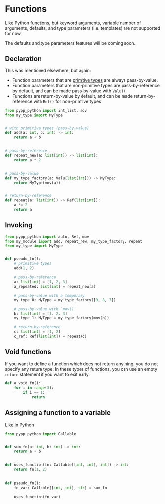 # Functions

Like Python functions, but keyword arguments, variable number of arguments, defaults, and type parameters (i.e. templates) are not supported for now.

The defaults and type parameters features will be coming soon.

## Declaration

This was mentioned elsewhere, but again:
- Function parameters that are [primitive types](types/primitive_types.md) are always pass-by-value. 
- Function parameters that are non-primitive types are pass-by-reference by default, and can be made pass-by-value with `Valu()`.
- Functions are return-by-value by default, and can be made return-by-reference with `Ref()` for non-primtive types

```python
from pypp_python import int_list, mov
from my_type import MyType


# with primitive types (pass-by-value)
def add(a: int, b: int) -> int:
    return a + b


# pass-by-reference
def repeat_new(a: list[int]) -> list[int]:
    return a * 2


# pass-by-value
def my_type_factory(a: Valu(list[int])) -> MyType:
    return MyType(mov(a))


# return-by-reference
def repeat(a: list[int]) -> Ref(list[int]):
    a *= 2
    return a

```

## Invoking

```python
from pypp_python import auto, Ref, mov
from my_module import add, repeat_new, my_type_factory, repeat
from my_type import MyType


def pseudo_fn():
    # primitive types
    add(1, 2)

    # pass-by-reference
    a: list[int] = [1, 2, 3]
    a_repeated: list[int] = repeat_new(a)

    # pass-by-value with a temporary
    my_type_0: MyType = my_type_factory([9, 8, 7])

    # pass-by-value with `mov()`
    b: list[int] = [1, 2, 3]
    my_type_1: MyType = my_type_factory(mov(b))

    # return-by-reference
    c: list[int] = [1, 2]
    c_ref: Ref(list[int]) = repeat(c)
```

## Void functions

If you want to define a function which does not return anything, you do not specify any return type. In these types of functions, you can use an empty `return` statement if you want to exit early.

```python
def a_void_fn():
    for i in range(3):
        if i == 1:
            return
```

## Assigning a function to a variable

Like in Python

```python
from pypp_python import Callable


def sum_fn(a: int, b: int) -> int:
    return a + b


def uses_function(fn: Callable[[int, int], int]) -> int:
    return fn(1, 2)
    

def pseudo_fn():
    fn_var: Callable[[int, int], str] = sum_fn

    uses_function(fn_var)

```

